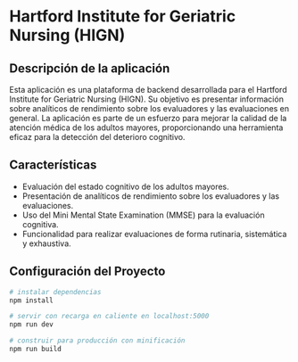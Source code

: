 # Hartford Institute for Geriatric Nursing (HIGN)

## Descripción de la aplicación

Esta aplicación es una plataforma de backend desarrollada para el Hartford Institute for Geriatric Nursing (HIGN). Su objetivo es presentar información sobre analíticos de rendimiento sobre los evaluadores y las evaluaciones en general. La aplicación es parte de un esfuerzo para mejorar la calidad de la atención médica de los adultos mayores, proporcionando una herramienta eficaz para la detección del deterioro cognitivo.

## Características

- Evaluación del estado cognitivo de los adultos mayores.
- Presentación de analíticos de rendimiento sobre los evaluadores y las evaluaciones.
- Uso del Mini Mental State Examination (MMSE) para la evaluación cognitiva.
- Funcionalidad para realizar evaluaciones de forma rutinaria, sistemática y exhaustiva.


## Configuración del Proyecto

```bash
# instalar dependencias
npm install

# servir con recarga en caliente en localhost:5000
npm run dev

# construir para producción con minificación
npm run build

